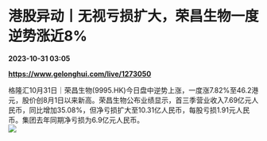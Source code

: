 # 港股异动丨无视亏损扩大，荣昌生物一度逆势涨近8%

**2023-10-31 03:05**

**https://www.gelonghui.com/live/1273050**

格隆汇10月31日｜荣昌生物(9995.HK)今日盘中逆势上涨，一度涨7.82%至46.2港元，股价创8月1日以来新高。荣昌生物公布业绩显示，首三季营业收入7.69亿元人民币，同比增加35.08%，但净亏损扩大至10.31亿人民币，每股亏损1.91元人民币。集团去年同期净亏损为6.9亿元人民币。  
![](https://img5.gelonghui.com/live/08e6c-a6000d26-1ac8-465e-80ff-c21c15dc2ab9.jpg)